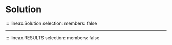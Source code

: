# Solution

::: lineax.Solution
    selection:
        members:
            false

---

::: lineax.RESULTS
    selection:
        members:
            false

